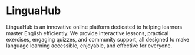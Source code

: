 # LinguaHub
LinguaHub is an innovative online platform dedicated to helping learners master English efficiently. We provide interactive lessons, practical exercises, engaging quizzes, and community support, all designed to make language learning accessible, enjoyable, and effective for everyone.
